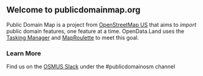 ## Welcome to publicdomainmap.org

Public Domain Map is a project from [OpenStreetMap US](https://www.openstreetmap.us) that aims to _import_ public domain features, one feature at a time.
OpenData.Land uses the [Tasking Manager](https://wiki.openstreetmap.org/wiki/Tasking_Manager) and [MapRoulette](https://wiki.openstreetmap.org/wiki/MapRoulette) to meet this goal.

### Learn More

Find us on the [OSMUS Slack](https://osmus.slack.com) under the #publicdomainosm channel
